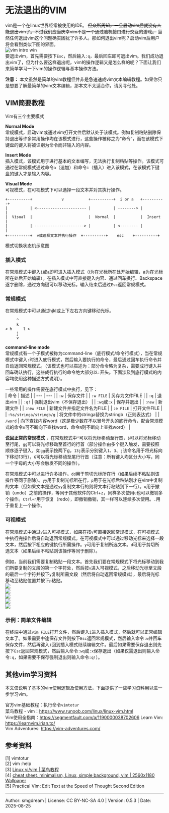 # 无法退出的VIM

vim是一个在linux世界经常被使用的IDE。 ~~但众所周知，一旦启动vim后就没有人能退出vim了。不过我们应当庆幸vim不是一个通过脑机接口进行交互的游戏。~~ 当然任何退出vim这个问题确实困扰了许多人。那如何退出vim呢？启动vim后用户将会看到类似下图的界面。  
![vim intro win](images/vim/intro.png)  
要退出vim，首先需要按下`Esc`，然后输入`:q`，最后回车即可退出vim。我们成功退出vim了，但为什么要这样退出呢，vim的操作逻辑又是怎么样的呢？下面让我们来简单学习一下vim的操作逻辑与基本操作方法。  

**注意：** 本文虽然是简单的vim教程但并非是急速速成vim文本编辑教程。如果你只是想要了解最简单的vim文本编辑，那本文不太适合你，请另寻他处。  

## VIM简要教程

Vim有三个主要模式  

**Normal Mode**  
常规模式，启动vim或通过vim打开文件后默认处于该模式。例如复制粘贴删除保持退出等许多常用操作均在该模式进行，这些操作被称之为“命令”，而在该模式下键盘的键入将被识别为命令而非输入的内容。  

**Insert Mode**  
插入模式，该模式用于进行基本的文本编写，无法执行复制粘贴等操作。该模式可通过在常规模式通过命令`a`（追加）和命令`i`（插入）进入该模式，在该模式下键盘的键入才是输入内容。  

**Visual Mode**  
可视模式，在可视模式下可以选择一段文本并对其执行操作。  

```
+----------+             v           +----------+  i or a   +----------+
|          | <---------------------- |          | --------> |          |
|  Visual  |                         |  Normal  |           |  Insert  |
|          | ----------------------> |          | <-------- |          |
+----------+  v或选择文本并执行操作  +----------+    esc    +----------+
```
模式切换状态机示意图  

### 插入模式
在常规模式中键入`i`或`a`即可进入插入模式（i为在光标所在处开始编辑，a为在光标所在处后开始编辑）。在插入模式中可直接键入内容、通过回车换行、Backspace逐字删除，通过方向键可以移动光标。输入结束后通过`Esc`返回常规模式。  

### 常规模式
在常规模式中可以通过hjkl或上下左右方向键移动光标。  
```
     ^
     k
< h     l >
     j
     v
```
**command-line mode**  
常规模式有一个子模式被称为command-line（底行模式/命令行模式），当在常规模式中键入`:`时进入底行模式，然后输入要执行的命令，最后通过回车执行命令并自动返回常规模式。（该模式也可以描述为：部分命令略为复杂，需要成行键入并回车确认执行，这些成行执行的命令绝大部分以`:`开头。下面涉及到底行模式的内容均使用这种描述方式说明）。  

一些常用的操作需要在底行模式中执行，见下：  
| 命令 | 描述 |
| --- | --- |
| `:w`  | 保存文件 |
| `:w FILE`  | 另存为文件FILE |
| `:q`  | 退出vim |
| `:q!` | 强制退出vim（不保存退出） |
| `:wq`或`:x` | 保存并退出 |
| `:new`  | 新建文件 |
| `:new FILE`  | 新建文件并指定文件名为FILE |
| `:e FILE`  | 打开文件FILE  |
| `:%s/stringa/stringb/g`  | 将文件中的stringa替换为stringb（正则表达式） |
| `/word` | 向下查找内容word（这是极少数在不以冒号开头的底行命令，配合常规模式的命令`n`可不断向下查找word，命令`N`则不断向上查找word） |



**说回正常的常规模式** ，在常规模式中`^`可以将光标移动至行首，`$`可以将光标移动至行尾，`gg`可以将光标移动至首行的行首（部分操作由多个键入触发，需要按照顺序逐子键入，如`gg`表示按两下g，`13j`表示分别键入`1`、`3`、`j`该命名用于将光标向下移动13行），`G`可以将光标移动至尾行行首（注意：所有键入均区分大小写，同一个字母的大小写会触发不同的操作）。  

在常规模式中可以进行许多操作。`dd`用于剪切光标所在行（如果后续不粘贴则该操作等同于删除）。`yy`用于复制光标所在行。`p`用于在光标后粘贴刚才在vim中复制的文本（但如果文本是通过`yy`复制文本行的则将文本行粘贴到下一行）。`u`用于撤销（undo）之前的操作，等同于其他软件的Ctrl+z，同样多次使用`u`也可以撤销多个操作。`Ctrl+r`用于恢复（redo），即撤销撤销，其一样可以连续多次使用。`.`用于重复上一个操作。  

### 可视模式
在常规模式中通过`v`进入可视模式，如果在按`v`可直接返回常规模式，在可视模式中执行完操作后将自动返回常规模式。在可视模式中可以通过移动光标来选择一段文本，然后按下相应的键执行所需操作。`y`可用于复制所选文本。`d`可用于剪切所选文本（如果后续不粘贴则该操作等同于删除）。  

例如，当前我们需要复制粘贴一段文本。首先我们要在常规模式下将光标移动到我们所要复制的文段的第一个字符处，然后按`v`进入可视模式，之后移动光标至文段的最后一个字符并按下`y`复制所需文段（然后将自动返回常规模式），最后将光标移动至粘贴位置并按下`p`粘贴。  
![](images/vim/visual-1.png)  
![](images/vim/visual-2.png)  
![](images/vim/visual-3.png)  
![](images/vim/visual-4.png)  
![](images/vim/visual-5.png)  

### 示例：简单文件编辑
在终端中通过`vim FILE`打开文件，然后键入`i`进入插入模式，然后就可以正常编辑文本了。如果需要中途保存文件则按下`Esc`返回常规模式，然后输入命令`:w`并回车保存文件，然后再键入`i`回到插入模式继续编辑文件。最后如果需要保存退出则先按下`Esc`返回常规模式，然后输入命令`:wq`或`:x`保存退出（如果仅需退出则输入命令`:q`，如果需要不保存强制退出则输入命令`:q!`）。  

## 其他vim学习资料
本文仅说明了基本的vim使用逻辑及使用方法，下面提供了一些学习资料用以进一步学习vim。  

官方vim基础教程：执行命令`vimtotur`  
菜鸟教程 - vim：https://www.runoob.com/linux/linux-vim.html  
Vim使用全指南：https://segmentfault.com/a/1190000038702606
Learn Vim: https://learnvim.irian.to/  
Vim Adventures: https://vim-adventures.com/  

## 参考资料

\[1\] vimtotur  
\[2\] vim :help  
\[3\] [Linux vi/vim | 菜鸟教程](https://www.runoob.com/linux/linux-vim.html)  
\[4\] [cheat sheet, minimalism, Linux, simple background, vim | 2560x1180 Wallpaper](https://wallhaven.cc/w/m9y289)  
\[5\] Practical Vim: Edit Text at the Speed of Thought Second Edition  

---
Author: smgdream | License: CC BY-NC-SA 4.0 | Version: 0.5.3 | Date: 2025-08-25
